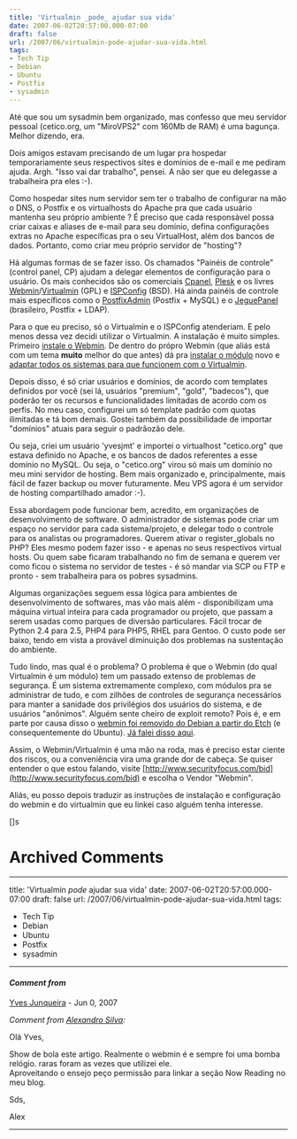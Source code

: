```yaml
---
title: 'Virtualmin _pode_ ajudar sua vida'
date: 2007-06-02T20:57:00.000-07:00
draft: false
url: /2007/06/virtualmin-pode-ajudar-sua-vida.html
tags: 
- Tech Tip
- Debian
- Ubuntu
- Postfix
- sysadmin
---
```


Até que sou um sysadmin bem organizado, mas confesso que meu servidor pessoal (cetico.org, um "MiroVPS2" com 160Mb de RAM) é uma bagunça. Melhor dizendo, era.  
  
Dois amigos estavam precisando de um lugar pra hospedar temporariamente seus respectivos sites e domínios de e-mail e me pediram ajuda. Argh. "Isso vai dar trabalho", pensei. A não ser que eu delegasse a trabalheira pra eles :-).  
  
Como hospedar sites num servidor sem ter o trabalho de configurar na mão o DNS, o Postfix e os virtualhosts do Apache pra que cada usuário mantenha seu próprio ambiente ? É preciso que cada responsável possa criar caixas e aliases de e-mail para seu domínio, defina configurações extras no Apache específicas pra o seu VirtualHost, além dos bancos de dados. Portanto, como criar meu próprio servidor de "hosting"?  
  
Há algumas formas de se fazer isso. Os chamados "Painéis de controle" (control panel, CP) ajudam a delegar elementos de configuração para o usuário. Os mais conhecidos são os comerciais [Cpanel](http://www.cpanel.net/), [Plesk](http://www.swsoft.com/plesk/) e os livres [Webmin](http://www.webmin.com/)/[Virtualmin](http://www.virtualmin.com/) (GPL) e [ISPConfig](http://www.ispconfig.org/index.htm) (BSD). Há ainda painéis de controle mais específicos como o [PostfixAdmin](http://postfixadmin.com/) (Postfix + MySQL) e o [JeguePanel](http://www.jeguepanel.net/) (brasileiro, Postfix + LDAP).  
  
Para o que eu preciso, só o Virtualmin e o ISPConfig atenderiam. E pelo menos dessa vez decidi utilizar o Virtualmin. A instalação é muito simples. Primeiro [instale o Webmin](http://www.webmin.com/download.html). De dentro do própro Webmin (que aliás está com um tema **muito** melhor do que antes) dá pra [instalar o módulo](http://www.webmin.com/vdownload.html) novo e [adaptar todos os sistemas para que funcionem com o Virtualmin](http://www.swelltech.com/support/virtual-servers/index.html).  
  
Depois disso, é só criar usuários e domínios, de acordo com templates definidos por você (sei lá, usuários "premium", "gold", "badecos"), que poderão ter os recursos e funcionalidades limitadas de acordo com os perfis. No meu caso, configurei um só template padrão com quotas ilimitadas e tá bom demais. Gostei também da possibilidade de importar "domínios" atuais para seguir o padrãozão dele.  
  
Ou seja, criei um usuário 'yvesjmt' e importei o virtualhost "cetico.org" que estava definido no Apache, e os bancos de dados referentes a esse domínio no MySQL. Ou seja, o "cetico.org" virou só mais um domínio no meu mini servidor de hosting. Bem mais organizado e, principalmente, mais fácil de fazer backup ou mover futuramente. Meu VPS agora é um servidor de hosting compartilhado amador :-).  
  
Essa abordagem pode funcionar bem, acredito, em organizações de desenvolvimento de software. O administrador de sistemas pode criar um espaço no servidor para cada sistema/projeto, e delegar todo o controle para os analistas ou programadores. Querem ativar o register\_globals no PHP? Eles mesmo podem fazer isso - e apenas no seus respectivos virtual hosts. Ou quem sabe ficaram trabalhando no fim de semana e querem ver como ficou o sistema no servidor de testes - é só mandar via SCP ou FTP e pronto - sem trabalheira para os pobres sysadmins.  
  
Algumas organizações seguem essa lógica para ambientes de desenvolvimento de softwares, mas vão mais além - disponibilizam uma máquina virtual inteira para cada programador ou projeto, que passam a serem usadas como parques de diversão particulares. Fácil trocar de Python 2.4 para 2.5, PHP4 para PHP5, RHEL para Gentoo. O custo pode ser baixo, tendo em vista a provável diminuição dos problemas na sustentação do ambiente.  
  
Tudo lindo, mas qual é o problema? O problema é que o Webmin (do qual Virtualmin é um módulo) tem um passado extenso de problemas de segurança. É um sistema extremamente complexo, com módulos pra se administrar de tudo, e com zilhões de controles de segurança necessários para manter a sanidade dos privilégios dos usuários do sistema, e de usuários "anônimos". Alguém sente cheiro de exploit remoto? Pois é, e em parte por causa disso o [webmin foi removido do Debian a partir do Etch](http://bugs.debian.org/cgi-bin/bugreport.cgi?bug=343897) (e consequentemente do Ubuntu). [Já falei disso aqui](http://cetico.org/tech/2006/02/vulnerabilidade-congenita-em-software-para-sysadmin.html).  
  
Assim, o Webmin/Virtualmin é uma mão na roda, mas é preciso estar ciente dos riscos, ou a conveniência vira uma grande dor de cabeça. Se quiser entender o que estou falando, visite [http://www.securityfocus.com/bid](http://www.securityfocus.com/bid) e escolha o Vendor "Webmin".  
  
Aliás, eu posso depois traduzir as instruções de instalação e configuração do webmin e do virtualmin que eu linkei caso alguém tenha interesse.  
  
\[\]s
# Archived Comments
---
title: 'Virtualmin _pode_ ajudar sua vida'
date: 2007-06-02T20:57:00.000-07:00
draft: false
url: /2007/06/virtualmin-pode-ajudar-sua-vida.html
tags: 
- Tech Tip
- Debian
- Ubuntu
- Postfix
- sysadmin
---

#### _Comment from_
[Yves Junqueira](https://www.blogger.com/profile/00104361785049371212 "noreply@blogger.com") - <time datetime="2007-06-03T05:12:00.000-07:00">Jun 0, 2007</time>

_Comment from [Alexandro Silva](http://penguim.wordpress.com):_  
  
Olá Yves,  
  
Show de bola este artigo. Realmente o webmin é e sempre foi uma bomba relógio. raras foram as vezes que utilizei ele.  
Aproveitando o ensejo peço permissão para linkar a seção Now Reading no meu blog.  
  
Sds,  
  
Alex
<hr />
